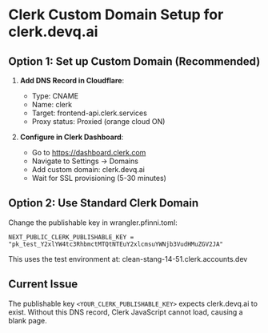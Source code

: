 # Clerk Custom Domain Setup for clerk.devq.ai

## Option 1: Set up Custom Domain (Recommended)

1. **Add DNS Record in Cloudflare**:
   - Type: CNAME
   - Name: clerk
   - Target: frontend-api.clerk.services
   - Proxy status: Proxied (orange cloud ON)

2. **Configure in Clerk Dashboard**:
   - Go to https://dashboard.clerk.com
   - Navigate to Settings → Domains
   - Add custom domain: clerk.devq.ai
   - Wait for SSL provisioning (5-30 minutes)

## Option 2: Use Standard Clerk Domain

Change the publishable key in wrangler.pfinni.toml:
```
NEXT_PUBLIC_CLERK_PUBLISHABLE_KEY = "pk_test_Y2xlYW4tc3RhbmctMTQtNTEuY2xlcmsuYWNjb3VudHMuZGV2JA"
```

This uses the test environment at: clean-stang-14-51.clerk.accounts.dev

## Current Issue

The publishable key `<YOUR_CLERK_PUBLISHABLE_KEY>` expects clerk.devq.ai to exist.
Without this DNS record, Clerk JavaScript cannot load, causing a blank page.
